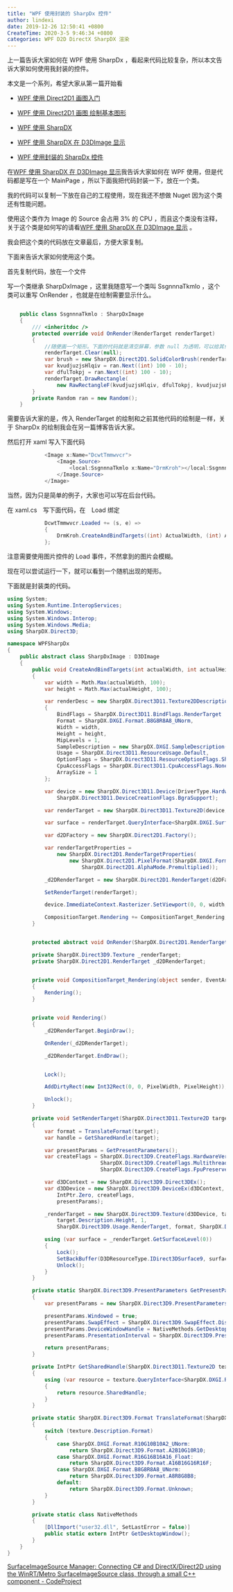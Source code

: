 ```yaml
---
title: "WPF 使用封装的 SharpDx 控件"
author: lindexi
date: 2019-12-26 12:50:41 +0800
CreateTime: 2020-3-5 9:46:34 +0800
categories: WPF D2D DirectX SharpDX 渲染
---
```


上一篇告诉大家如何在 WPF 使用 SharpDx ，看起来代码比较复杂，所以本文告诉大家如何使用我封装的控件。

<!--more-->


<!-- csdn -->
<div id="toc"></div>
<!-- 标签：WPF,D2D,DirectX,SharpDX,渲染 -->

本文是一个系列，希望大家从第一篇开始看

 - [WPF 使用 Direct2D1 画图入门](https://lindexi.oschina.io/lindexi/post/WPF-%E4%BD%BF%E7%94%A8-Direct2D1-%E7%94%BB%E5%9B%BE%E5%85%A5%E9%97%A8.html )

 - [WPF 使用 Direct2D1 画图 绘制基本图形](https://lindexi.oschina.io/lindexi/post/WPF-%E4%BD%BF%E7%94%A8-Direct2D1-%E7%94%BB%E5%9B%BE-%E7%BB%98%E5%88%B6%E5%9F%BA%E6%9C%AC%E5%9B%BE%E5%BD%A2.html )

 - [WPF 使用 SharpDX](https://lindexi.oschina.io/lindexi/post/WPF-%E4%BD%BF%E7%94%A8-SharpDX.html )

 - [WPF 使用 SharpDX 在 D3DImage 显示](https://lindexi.gitee.io/lindexi/post/WPF-%E4%BD%BF%E7%94%A8-SharpDX-%E5%9C%A8-D3DImage-%E6%98%BE%E7%A4%BA.html ) 

 - [WPF 使用封装的 SharpDx 控件](https://lindexi.oschina.io/lindexi/post/WPF-%E4%BD%BF%E7%94%A8%E5%B0%81%E8%A3%85%E7%9A%84-SharpDx-%E6%8E%A7%E4%BB%B6.html )

在[WPF 使用 SharpDX 在 D3DImage 显示](https://lindexi.oschina.io/lindexi/post/WPF-%E4%BD%BF%E7%94%A8-SharpDX-%E5%9C%A8-D3DImage-%E6%98%BE%E7%A4%BA.html#%E7%94%BB%E5%87%BA%E6%9D%A5 )我告诉大家如何在 WPF 使用，但是代码都是写在一个 MainPage ，所以下面我把代码封装一下，放在一个类。

我的代码可以复制一下放在自己的工程使用，现在我还不想做 Nuget 因为这个类还有性能问题。

使用这个类作为 Image 的 Source 会占用 3% 的 CPU ，而且这个类没有注释，关于这个类是如何写的请看[WPF 使用 SharpDX 在 D3DImage 显示](https://lindexi.gitee.io/lindexi/post/WPF-%E4%BD%BF%E7%94%A8-SharpDX-%E5%9C%A8-D3DImage-%E6%98%BE%E7%A4%BA.html ) 。

我会把这个类的代码放在文章最后，方便大家复制。

下面来告诉大家如何使用这个类。

首先复制代码，放在一个文件

写一个类继承 SharpDxImage ，这里我随意写一个类叫 SsgnnnaTkmlo ，这个类可以重写 OnRender ，也就是在绘制需要显示什么。

```csharp

    public class SsgnnnaTkmlo : SharpDxImage
    {
        /// <inheritdoc />
        protected override void OnRender(RenderTarget renderTarget)
        {
        	//随便画一个矩形。下面的代码就是清空屏幕，参数 null 为透明，可以给其他的颜色。如何绘制请看文章。
            renderTarget.Clear(null);
            var brush = new SharpDX.Direct2D1.SolidColorBrush(renderTarget, new RawColor4(1, 0, 0, 1));
            var kvudjuzjsHlqiv = ran.Next((int) 100 - 10);
            var dfulTokpj = ran.Next((int) 100 - 10);
            renderTarget.DrawRectangle(
                new RawRectangleF(kvudjuzjsHlqiv, dfulTokpj, kvudjuzjsHlqiv + 10, dfulTokpj + 10), brush, 1);
        }
        private Random ran = new Random();
    }
```

需要告诉大家的是，传入 RenderTarget 的绘制和之前其他代码的绘制是一样，关于 SharpDx 的绘制我会在另一篇博客告诉大家。

然后打开 xaml 写入下面代码

```csharp
            <Image x:Name="DcwtTmmwvcr">
                <Image.Source>
                    <local:SsgnnnaTkmlo x:Name="DrmKroh"></local:SsgnnnaTkmlo>
                </Image.Source>
            </Image>
```

当然，因为只是简单的例子，大家也可以写在后台代码。

在 xaml.cs　写下面代码，在　Load 绑定

```csharp
            DcwtTmmwvcr.Loaded += (s, e) =>
            {
                DrmKroh.CreateAndBindTargets((int) ActualWidth, (int) ActualHeight);
            };
```

注意需要使用图片控件的 Load 事件，不然拿到的图片会模糊。

现在可以尝试运行一下，就可以看到一个随机出现的矩形。

下面就是封装类的代码。

```csharp
using System;
using System.Runtime.InteropServices;
using System.Windows;
using System.Windows.Interop;
using System.Windows.Media;
using SharpDX.Direct3D;

namespace WPFSharpDx
{
    public abstract class SharpDxImage : D3DImage
    {
        public void CreateAndBindTargets(int actualWidth, int actualHeight)
        {
            var width = Math.Max(actualWidth, 100);
            var height = Math.Max(actualHeight, 100);

            var renderDesc = new SharpDX.Direct3D11.Texture2DDescription
            {
                BindFlags = SharpDX.Direct3D11.BindFlags.RenderTarget | SharpDX.Direct3D11.BindFlags.ShaderResource,
                Format = SharpDX.DXGI.Format.B8G8R8A8_UNorm,
                Width = width,
                Height = height,
                MipLevels = 1,
                SampleDescription = new SharpDX.DXGI.SampleDescription(1, 0),
                Usage = SharpDX.Direct3D11.ResourceUsage.Default,
                OptionFlags = SharpDX.Direct3D11.ResourceOptionFlags.Shared,
                CpuAccessFlags = SharpDX.Direct3D11.CpuAccessFlags.None,
                ArraySize = 1
            };

            var device = new SharpDX.Direct3D11.Device(DriverType.Hardware,
                SharpDX.Direct3D11.DeviceCreationFlags.BgraSupport);

            var renderTarget = new SharpDX.Direct3D11.Texture2D(device, renderDesc);

            var surface = renderTarget.QueryInterface<SharpDX.DXGI.Surface>();

            var d2DFactory = new SharpDX.Direct2D1.Factory();

            var renderTargetProperties =
                new SharpDX.Direct2D1.RenderTargetProperties(
                    new SharpDX.Direct2D1.PixelFormat(SharpDX.DXGI.Format.Unknown,
                        SharpDX.Direct2D1.AlphaMode.Premultiplied));

            _d2DRenderTarget = new SharpDX.Direct2D1.RenderTarget(d2DFactory, surface, renderTargetProperties);

            SetRenderTarget(renderTarget);

            device.ImmediateContext.Rasterizer.SetViewport(0, 0, width, height);

            CompositionTarget.Rendering += CompositionTarget_Rendering;
        }


        protected abstract void OnRender(SharpDX.Direct2D1.RenderTarget renderTarget);

        private SharpDX.Direct3D9.Texture _renderTarget;
        private SharpDX.Direct2D1.RenderTarget _d2DRenderTarget;


        private void CompositionTarget_Rendering(object sender, EventArgs e)
        {
            Rendering();
        }


        private void Rendering()
        {
            _d2DRenderTarget.BeginDraw();

            OnRender(_d2DRenderTarget);

            _d2DRenderTarget.EndDraw();


            Lock();

            AddDirtyRect(new Int32Rect(0, 0, PixelWidth, PixelHeight));

            Unlock();
        }

        private void SetRenderTarget(SharpDX.Direct3D11.Texture2D target)
        {
            var format = TranslateFormat(target);
            var handle = GetSharedHandle(target);

            var presentParams = GetPresentParameters();
            var createFlags = SharpDX.Direct3D9.CreateFlags.HardwareVertexProcessing |
                              SharpDX.Direct3D9.CreateFlags.Multithreaded |
                              SharpDX.Direct3D9.CreateFlags.FpuPreserve;

            var d3DContext = new SharpDX.Direct3D9.Direct3DEx();
            var d3DDevice = new SharpDX.Direct3D9.DeviceEx(d3DContext, 0, SharpDX.Direct3D9.DeviceType.Hardware,
                IntPtr.Zero, createFlags,
                presentParams);

            _renderTarget = new SharpDX.Direct3D9.Texture(d3DDevice, target.Description.Width,
                target.Description.Height, 1,
                SharpDX.Direct3D9.Usage.RenderTarget, format, SharpDX.Direct3D9.Pool.Default, ref handle);

            using (var surface = _renderTarget.GetSurfaceLevel(0))
            {
                Lock();
                SetBackBuffer(D3DResourceType.IDirect3DSurface9, surface.NativePointer);
                Unlock();
            }
        }

        private static SharpDX.Direct3D9.PresentParameters GetPresentParameters()
        {
            var presentParams = new SharpDX.Direct3D9.PresentParameters();

            presentParams.Windowed = true;
            presentParams.SwapEffect = SharpDX.Direct3D9.SwapEffect.Discard;
            presentParams.DeviceWindowHandle = NativeMethods.GetDesktopWindow();
            presentParams.PresentationInterval = SharpDX.Direct3D9.PresentInterval.Default;

            return presentParams;
        }

        private IntPtr GetSharedHandle(SharpDX.Direct3D11.Texture2D texture)
        {
            using (var resource = texture.QueryInterface<SharpDX.DXGI.Resource>())
            {
                return resource.SharedHandle;
            }
        }

        private static SharpDX.Direct3D9.Format TranslateFormat(SharpDX.Direct3D11.Texture2D texture)
        {
            switch (texture.Description.Format)
            {
                case SharpDX.DXGI.Format.R10G10B10A2_UNorm:
                    return SharpDX.Direct3D9.Format.A2B10G10R10;
                case SharpDX.DXGI.Format.R16G16B16A16_Float:
                    return SharpDX.Direct3D9.Format.A16B16G16R16F;
                case SharpDX.DXGI.Format.B8G8R8A8_UNorm:
                    return SharpDX.Direct3D9.Format.A8R8G8B8;
                default:
                    return SharpDX.Direct3D9.Format.Unknown;
            }
        }

        private static class NativeMethods
        {
            [DllImport("user32.dll", SetLastError = false)]
            public static extern IntPtr GetDesktopWindow();
        }
    }
}
```

<script src='https://gitee.com/lindexi/codes/lfusrm0aebdqtyx5ckv3i100/widget_preview?title=SharpDxImage.cs'></script>

[SurfaceImageSource Manager: Connecting C# and DirectX/Direct2D using the WinRT/Metro SurfaceImageSource class, through a small C++ component - CodeProject](https://www.codeproject.com/Articles/351939/SurfaceImageSource-Manager-Connecting-Csharp-and-D )

